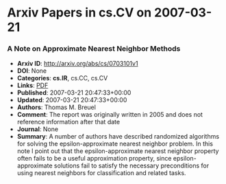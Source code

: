 # Arxiv Papers in cs.CV on 2007-03-21
### A Note on Approximate Nearest Neighbor Methods
- **Arxiv ID**: http://arxiv.org/abs/cs/0703101v1
- **DOI**: None
- **Categories**: **cs.IR**, cs.CC, cs.CV
- **Links**: [PDF](http://arxiv.org/pdf/cs/0703101v1)
- **Published**: 2007-03-21 20:47:33+00:00
- **Updated**: 2007-03-21 20:47:33+00:00
- **Authors**: Thomas M. Breuel
- **Comment**: The report was originally written in 2005 and does not reference
  information after that date
- **Journal**: None
- **Summary**: A number of authors have described randomized algorithms for solving the epsilon-approximate nearest neighbor problem. In this note I point out that the epsilon-approximate nearest neighbor property often fails to be a useful approximation property, since epsilon-approximate solutions fail to satisfy the necessary preconditions for using nearest neighbors for classification and related tasks.



